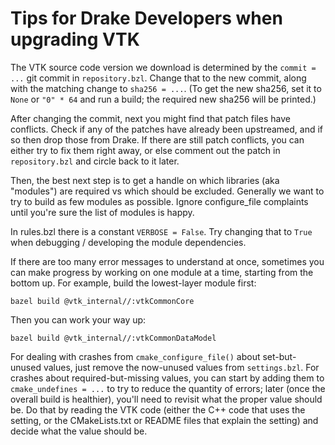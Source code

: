 
# Tips for Drake Developers when upgrading VTK

The VTK source code version we download is determined by the `commit = ...`
git commit in `repository.bzl`.  Change that to the new commit, along with
the matching change to `sha256 = ...`. (To get the new sha256, set it to
`None` or `"0" * 64` and run a build; the required new sha256 will be printed.)

After changing the commit, next you might find that patch files have conflicts.
Check if any of the patches have already been upstreamed, and if so then drop
those from Drake. If there are still patch conflicts, you can either try to fix
them right away, or else comment out the patch in `repository.bzl` and circle
back to it later.

Then, the best next step is to get a handle on which libraries (aka "modules")
are required vs which should be excluded. Generally we want to try to build as
few modules as possible. Ignore configure_file complaints until you're sure the
list of modules is happy.

In rules.bzl there is a constant `VERBOSE = False`. Try changing that to `True`
when debugging / developing the module dependencies.

If there are too many error messages to understand at once, sometimes you can
make progress by working on one module at a time, starting from the bottom up.
For example, build the lowest-layer module first:

```
bazel build @vtk_internal//:vtkCommonCore
```

Then you can work your way up:

```
bazel build @vtk_internal//:vtkCommonDataModel
```

For dealing with crashes from `cmake_configure_file()` about set-but-unused
values, just remove the now-unused values from `settings.bzl`. For crashes about
required-but-missing values, you can start by adding them to `cmake_undefines =
...` to try to reduce the quantity of errors; later (once the overall build is
healthier), you'll need to revisit what the proper value should be. Do that by
reading the VTK code (either the C++ code that uses the setting, or the
CMakeLists.txt or README files that explain the setting) and decide what the
value should be.
